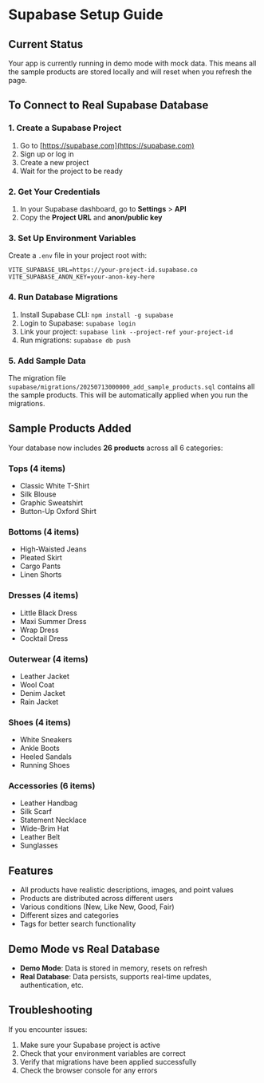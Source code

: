 # Supabase Setup Guide

## Current Status
Your app is currently running in demo mode with mock data. This means all the sample products are stored locally and will reset when you refresh the page.

## To Connect to Real Supabase Database

### 1. Create a Supabase Project
1. Go to [https://supabase.com](https://supabase.com)
2. Sign up or log in
3. Create a new project
4. Wait for the project to be ready

### 2. Get Your Credentials
1. In your Supabase dashboard, go to **Settings** > **API**
2. Copy the **Project URL** and **anon/public key**

### 3. Set Up Environment Variables
Create a `.env` file in your project root with:

```env
VITE_SUPABASE_URL=https://your-project-id.supabase.co
VITE_SUPABASE_ANON_KEY=your-anon-key-here
```

### 4. Run Database Migrations
1. Install Supabase CLI: `npm install -g supabase`
2. Login to Supabase: `supabase login`
3. Link your project: `supabase link --project-ref your-project-id`
4. Run migrations: `supabase db push`

### 5. Add Sample Data
The migration file `supabase/migrations/20250713000000_add_sample_products.sql` contains all the sample products. This will be automatically applied when you run the migrations.

## Sample Products Added

Your database now includes **26 products** across all 6 categories:

### Tops (4 items)
- Classic White T-Shirt
- Silk Blouse
- Graphic Sweatshirt
- Button-Up Oxford Shirt

### Bottoms (4 items)
- High-Waisted Jeans
- Pleated Skirt
- Cargo Pants
- Linen Shorts

### Dresses (4 items)
- Little Black Dress
- Maxi Summer Dress
- Wrap Dress
- Cocktail Dress

### Outerwear (4 items)
- Leather Jacket
- Wool Coat
- Denim Jacket
- Rain Jacket

### Shoes (4 items)
- White Sneakers
- Ankle Boots
- Heeled Sandals
- Running Shoes

### Accessories (6 items)
- Leather Handbag
- Silk Scarf
- Statement Necklace
- Wide-Brim Hat
- Leather Belt
- Sunglasses

## Features
- All products have realistic descriptions, images, and point values
- Products are distributed across different users
- Various conditions (New, Like New, Good, Fair)
- Different sizes and categories
- Tags for better search functionality

## Demo Mode vs Real Database
- **Demo Mode**: Data is stored in memory, resets on refresh
- **Real Database**: Data persists, supports real-time updates, authentication, etc.

## Troubleshooting
If you encounter issues:
1. Make sure your Supabase project is active
2. Check that your environment variables are correct
3. Verify that migrations have been applied successfully
4. Check the browser console for any errors 